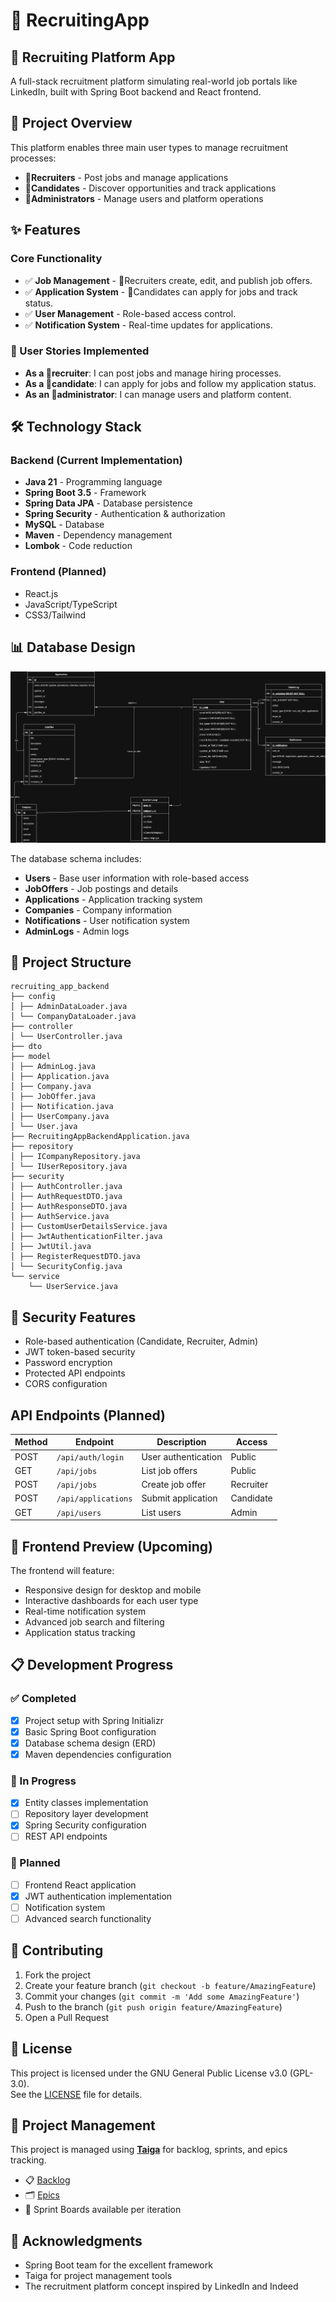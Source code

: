 # 💼 RecruitingApp

## 🚀 Recruiting Platform App

A full-stack recruitment platform simulating real-world job portals like LinkedIn, built with Spring Boot
backend and React frontend.

## 🎯 Project Overview

This platform enables three main user types to manage recruitment processes:

- **🎯Recruiters** - Post jobs and manage applications
- **👤Candidates** - Discover opportunities and track applications
- **🔧Administrators** - Manage users and platform operations

## ✨ Features

### Core Functionality

- ✅ **Job Management** - 🎯Recruiters create, edit, and publish job offers.
- ✅ **Application System** - 👤Candidates can apply for jobs and track status.
- ✅ **User Management** - Role-based access control.
- ✅ **Notification System** - Real-time updates for applications.

### 👥 User Stories Implemented

- **As a 🎯recruiter**: I can post jobs and manage hiring processes.
- **As a 👤candidate**: I can apply for jobs and follow my application status.
- **As an 🔧administrator**: I can manage users and platform content.

## 🛠️ Technology Stack

### Backend (Current Implementation)

- **Java 21** - Programming language
- **Spring Boot 3.5** - Framework
- **Spring Data JPA** - Database persistence
- **Spring Security** - Authentication & authorization
- **MySQL** - Database
- **Maven** - Dependency management
- **Lombok** - Code reduction

### Frontend (Planned)

- React.js
- JavaScript/TypeScript
- CSS3/Tailwind

## 📊 Database Design

![ER Diagram](src/main/resources/static/images/erd-diagram.png)

The database schema includes:

- **Users** - Base user information with role-based access
- **JobOffers** - Job postings and details
- **Applications** - Application tracking system
- **Companies** - Company information
- **Notifications** - User notification system
- **AdminLogs** - Admin logs

## 📁 Project Structure

```
recruiting_app_backend
├── config
│ ├── AdminDataLoader.java
│ └── CompanyDataLoader.java
├── controller
│ └── UserController.java
├── dto
├── model
│ ├── AdminLog.java
│ ├── Application.java
│ ├── Company.java
│ ├── JobOffer.java
│ ├── Notification.java
│ ├── UserCompany.java
│ └── User.java
├── RecruitingAppBackendApplication.java
├── repository
│ ├── ICompanyRepository.java
│ └── IUserRepository.java
├── security
│ ├── AuthController.java
│ ├── AuthRequestDTO.java
│ ├── AuthResponseDTO.java
│ ├── AuthService.java
│ ├── CustomUserDetailsService.java
│ ├── JwtAuthenticationFilter.java
│ ├── JwtUtil.java
│ ├── RegisterRequestDTO.java
│ └── SecurityConfig.java
└── service
    └── UserService.java
```

## 🔐 Security Features

- Role-based authentication (Candidate, Recruiter, Admin)
- JWT token-based security
- Password encryption
- Protected API endpoints
- CORS configuration

## API Endpoints (Planned)

| Method | Endpoint            | Description         | Access    |
|--------|---------------------|---------------------|-----------|
| POST   | `/api/auth/login`   | User authentication | Public    |
| GET    | `/api/jobs`         | List job offers     | Public    |
| POST   | `/api/jobs`         | Create job offer    | Recruiter |
| POST   | `/api/applications` | Submit application  | Candidate |
| GET    | `/api/users`        | List users          | Admin     |

## 🎨 Frontend Preview (Upcoming)

The frontend will feature:

- Responsive design for desktop and mobile
- Interactive dashboards for each user type
- Real-time notification system
- Advanced job search and filtering
- Application status tracking

## 📋 Development Progress

### ✅ Completed

- [x] Project setup with Spring Initializr
- [x] Basic Spring Boot configuration
- [x] Database schema design (ERD)
- [x] Maven dependencies configuration

### 🚧 In Progress

- [x] Entity classes implementation
- [ ] Repository layer development
- [x] Spring Security configuration
- [ ] REST API endpoints

### 📅 Planned

- [ ] Frontend React application
- [x] JWT authentication implementation
- [ ] Notification system
- [ ] Advanced search functionality

## 🤝 Contributing

1. Fork the project
2. Create your feature branch (`git checkout -b feature/AmazingFeature`)
3. Commit your changes (`git commit -m 'Add some AmazingFeature'`)
4. Push to the branch (`git push origin feature/AmazingFeature`)
5. Open a Pull Request

## 📄 License

This project is licensed under the GNU General Public License v3.0 (GPL-3.0).  
See the [LICENSE](LICENSE) file for details.

## 📌 Project Management

This project is managed using **[Taiga](https://www.taiga.io/)** for backlog, sprints, and epics tracking.

- 📋 [Backlog](https://tree.taiga.io/project/martinbergagno-recruitingapp/backlog)
- 🗂️ [Epics](https://tree.taiga.io/project/martinbergagno-recruitingapp/epics)
- 🏃 Sprint Boards available per iteration

## 🙏 Acknowledgments

- Spring Boot team for the excellent framework
- Taiga for project management tools
- The recruitment platform concept inspired by LinkedIn and Indeed
